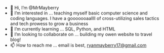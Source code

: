 - 👋 Hi, I’m @MrMayberry
- 👀 I’m interested in ... teaching myself basic computer science and coding languages. I have a gooooooaallll of cross-utilizing sales tactics and tech prowess to grow a business
- 🌱 I’m currently learning ... SQL, Python, and HTML
- 💞️ I’m looking to collaborate on ... building my owen website to travel blog! 
- 📫 How to reach me ... email is best, ryanmayberry17@gmail.com
<!---
MrMayberry/MrMayberry is a ✨ special ✨ repository because its `README.md` (this file) appears on your GitHub profile.
You can click the Preview link to take a look at your changes.
--->

